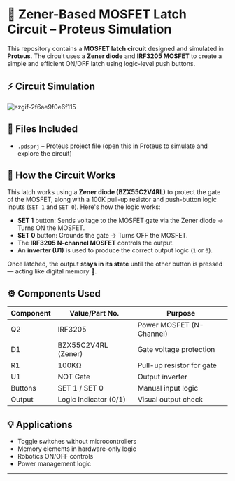 # 🔁 Zener-Based MOSFET Latch Circuit – Proteus Simulation

This repository contains a **MOSFET latch circuit** designed and simulated in **Proteus**. The circuit uses a **Zener diode** and **IRF3205 MOSFET** to create a simple and efficient ON/OFF latch using logic-level push buttons.

## ⚡ Circuit Simulation

![ezgif-2f6ae9f0e6f115](https://github.com/user-attachments/assets/95ead478-aea4-4721-8a0d-030eaadc3a0f)


## 📁 Files Included
- `.pdsprj` – Proteus project file (open this in Proteus to simulate and explore the circuit)

## 🧠 How the Circuit Works

This latch works using a **Zener diode (BZX55C2V4RL)** to protect the gate of the MOSFET, along with a 100K pull-up resistor and push-button logic inputs (`SET 1` and `SET 0`). Here's how the logic works:

- **SET 1** button: Sends voltage to the MOSFET gate via the Zener diode → Turns ON the MOSFET.
- **SET 0** button: Grounds the gate → Turns OFF the MOSFET.
- The **IRF3205 N-channel MOSFET** controls the output.
- An **inverter (U1)** is used to produce the correct output logic (`1` or `0`).

Once latched, the output **stays in its state** until the other button is pressed — acting like digital memory 🔁.

## ⚙️ Components Used

| Component | Value/Part No.        | Purpose                         |
|-----------|------------------------|----------------------------------|
| Q2        | IRF3205                | Power MOSFET (N-Channel)         |
| D1        | BZX55C2V4RL (Zener)    | Gate voltage protection           |
| R1        | 100KΩ                  | Pull-up resistor for gate        |
| U1        | NOT Gate               | Output inverter                  |
| Buttons   | SET 1 / SET 0          | Manual input logic               |
| Output    | Logic Indicator (0/1) | Visual output check              |


## 💡 Applications
- Toggle switches without microcontrollers
- Memory elements in hardware-only logic
- Robotics ON/OFF controls
- Power management logic

---


